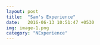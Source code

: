 ```yaml
---
layout: post
title:  "Sam's Experience"
date:   2016-06-13 10:51:47 +0530
img: image-1.png
category: "NExperience"
---
```

